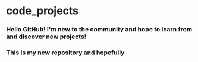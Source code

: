 # code_projects

### Hello GitHub! I'm new to the community and hope to learn from and discover new projects!

### This is my new repository and hopefully 

